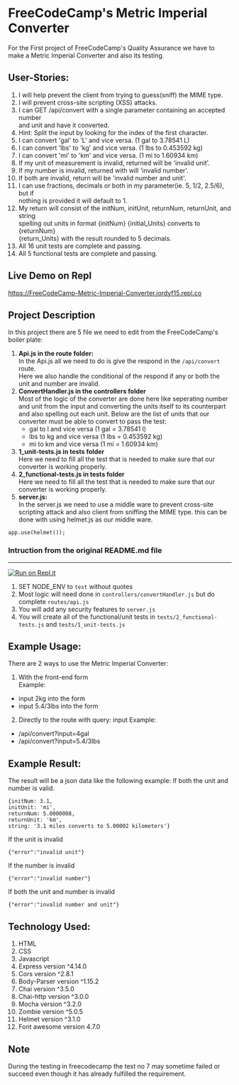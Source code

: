 # FreeCodeCamp's Metric Imperial Converter
For the First project of FreeCodeCamp's Quality Assurance we have to make a Metric Imperial Converter and also its testing.

## User-Stories:
1. I will help prevent the client from trying to guess(sniff) the MIME type.
2. I will prevent cross-site scripting (XSS) attacks.
3. I can GET /api/convert with a single parameter containing an accepted number  
and unit and have it converted.
4. Hint: Split the input by looking for the index of the first character.
5. I can convert 'gal' to 'L' and vice versa. (1 gal to 3.78541 L)
6. I can convert 'lbs' to 'kg' and vice versa. (1 lbs to 0.453592 kg)
7. I can convert 'mi' to 'km' and vice versa. (1 mi to 1.60934 km)
8. If my unit of measurement is invalid, returned will be 'invalid unit'.
9. If my number is invalid, returned with will 'invalid number'.
10. If both are invalid, return will be 'invalid number and unit'.
11. I can use fractions, decimals or both in my parameter(ie. 5, 1/2, 2.5/6), but if  
nothing is provided it will default to 1.
12. My return will consist of the initNum, initUnit, returnNum, returnUnit, and string  
spelling out units in format {initNum} {initial_Units} converts to {returnNum}  
{return_Units} with the result rounded to 5 decimals.
13. All 16 unit tests are complete and passing.
14. All 5 functional tests are complete and passing.

## Live Demo on Repl
https://FreeCodeCamp-Metric-Imperial-Converter.jordyf15.repl.co

## Project Description
In this project there are 5 file we need to edit from the FreeCodeCamp's boiler plate:
1. **Api.js in the route folder:**  
In the Api.js all we need to do is give the respond in the ```/api/convert``` route.  
Here we also handle the conditional of the respond if any or both the unit and number are invalid.
2. **ConvertHandler.js in the controllers folder**  
Most of the logic of the converter are done here like seperating number and unit from the input and converting the units itself to its counterpart and also spelling out each unit. Below are the list of units that our converter must be able to convert to pass the test:
    - gal to l and vice versa (1 gal = 3.78541 l)
    - lbs to kg and vice versa (1 lbs = 0.453592 kg)
    - mi to km and vice versa (1 mi = 1.60934 km)
3. **1_unit-tests.js in tests folder**  
Here we need to fill all the test that is needed to make sure that our converter is working properly.
4. **2_functional-tests.js in tests folder**   
Here we need to fill all the test that is needed to make sure that our converter is working properly.
5. **server.js:**  
In the server.js we need to use a middle ware to prevent cross-site scripting attack and also client from sniffing the MIME type. this can be done with using helmet.js as our middle ware.
```
app.use(helmet());
```
### Intruction from the original README.md file
------
[![Run on Repl.it](https://repl.it/badge/github/freeCodeCamp/boilerplate-project-metricimpconverter)](https://repl.it/github/freeCodeCamp/boilerplate-project-metricimpconverter)  
1) SET NODE_ENV to `test` without quotes  
2) Most logic will need done in `controllers/convertHandler.js` but do complete `routes/api.js`  
3) You will add any security features to `server.js`  
4) You will create all of the functional/unit tests in `tests/2_functional-tests.js` and `tests/1_unit-tests.js`

## Example Usage:
There are 2 ways to use the Metric Imperial Converter:
1. With the front-end form  
Example:  
- input 2kg into the form  
- input 5.4/3lbs into the form  
2. Directly to the route with query: input
Example: 
- /api/convert?input=4gal
- /api/convert?input=5.4/3lbs

## Example Result:
The result will be a json data like the following example:
If both the unit and number is valid.  
```
{initNum: 3.1, 
initUnit: 'mi', 
returnNum: 5.0000008, 
returnUnit: 'km',
string: '3.1 miles converts to 5.00002 kilometers'}
```
If the unit is invalid
```
{"error":"invalid unit"}
```
If the number is invalid
```
{"error":"invalid number"}
```
If both the unit and number is invalid
```
{"error":"invalid number and unit"}
```
## Technology Used:
1. HTML
2. CSS
3. Javascript
4. Express version ^4.14.0
5. Cors version ^2.8.1
6. Body-Parser version ^1.15.2
7. Chai version ^3.5.0
8. Chai-http version ^3.0.0
9. Mocha  version ^3.2.0
10. Zombie version ^5.0.5
11. Helmet version ^3.1.0
12. Font awesome version 4.7.0

## Note
During the testing in freecodecamp the test no 7 may sometime failed or succeed even though it has already fulfilled the requirement.



